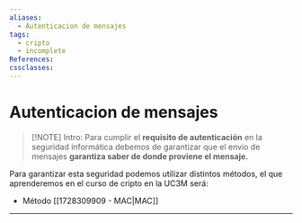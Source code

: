 ```yaml
---
aliases:
  - Autenticacion de mensajes
tags:
  - cripto
  - incomplete
References: 
cssclasses:
---
```

# Autenticacion de mensajes

> [!NOTE] Intro:
> Para cumplir el **requisito de autenticación** en la seguridad informática debemos de garantizar que el envio de mensajes **garantiza saber de donde proviene el mensaje.**  

Para garantizar esta seguridad podemos utilizar distintos métodos, el que aprenderemos en el curso de cripto en la UC3M será: 

+ Método [[1728309909 - MAC|MAC]]


***
